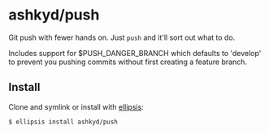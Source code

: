 # ashkyd/push
Git push with fewer hands on. Just `push` and it'll sort out what to do.

Includes support for $PUSH_DANGER_BRANCH which defaults to 'develop' to prevent you pushing commits without first creating a feature branch.

## Install
Clone and symlink or install with [ellipsis][ellipsis]:

```
$ ellipsis install ashkyd/push
```

[ellipsis]: http://ellipsis.sh
